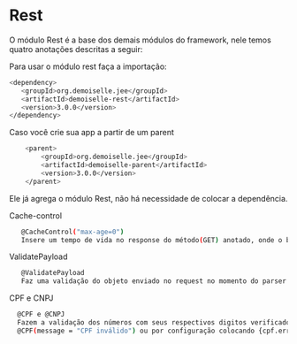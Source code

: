 # Rest

O módulo Rest é a base dos demais módulos do framework, nele temos quatro anotações descritas a seguir:

Para usar o módulo rest faça a importação:
```bash
<dependency>
   <groupId>org.demoiselle.jee</groupId>
   <artifactId>demoiselle-rest</artifactId>
   <version>3.0.0</version>
</dependency>
```   

Caso você crie sua app a partir de um parent

```bash
    <parent>
        <groupId>org.demoiselle.jee</groupId>
        <artifactId>demoiselle-parent</artifactId>
        <version>3.0.0</version>
    </parent>
```
Ele já agrega o módulo Rest, não há necessidade de colocar a dependência.

Cache-control

```bash
   @CacheControl("max-age=0") 
   Insere um tempo de vida no response do método(GET) anotado, onde o browser lê e guarda o conteúdo pelo tempo que for definido no max-age em milisegundos, ideal para acesso a dados que tem pouca mudança como relação de UF e Municípios.
 ```
ValidatePayload

```bash
   @ValidatePayload
   Faz uma validação do objeto enviado no request no momento do parser JSON/Object retornando uma lista de erros(se houver), identificando onde e qual a falha com uma mensagem   
 ```
 CPF e CNPJ
 
 ```bash
   @CPF e @CNPJ
   Fazem a validação dos números com seus respectivos digitos verificadores, a mensagem de erro pode ser inserida na anotação
   @CPF(message = "CPF inválido") ou por configuração colocando {cpf.error} no arquivo de mensagens do projeto
   
 ```